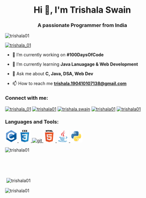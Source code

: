 <h1 align="center">Hi 👋, I'm Trishala Swain</h1>
<h3 align="center">A passionate Programmer from India</h3>

<p align="left"> <img src="https://komarev.com/ghpvc/?username=trishala01&label=Profile%20views&color=0e75b6&style=flat" alt="trishala01" /> </p>



<p align="left"> <a href="https://twitter.com/trishala_01" target="blank"><img src="https://img.shields.io/twitter/follow/trishala_01?logo=twitter&style=for-the-badge" alt="trishala_01" /></a> </p>

- 🔭 I’m currently working on **#100DaysOfCode**

- 🌱 I’m currently learning **Java Lanuagage & Web Development**

- 💬 Ask me about **C, Java, DSA, Web Dev**

- 📫 How to reach me **trishala.190410107138@gmail.com**

<h3 align="left">Connect with me:</h3>
<p align="left">
<a href="https://twitter.com/trishala_01" target="blank"><img align="center" src="https://raw.githubusercontent.com/rahuldkjain/github-profile-readme-generator/master/src/images/icons/Social/twitter.svg" alt="trishala_01" height="30" width="40" /></a>
<a href="https://linkedin.com/in/trishala01" target="blank"><img align="center" src="https://raw.githubusercontent.com/rahuldkjain/github-profile-readme-generator/master/src/images/icons/Social/linked-in-alt.svg" alt="trishala01" height="30" width="40" /></a>
<a href="https://instagram.com/trishala.swain" target="blank"><img align="center" src="https://raw.githubusercontent.com/rahuldkjain/github-profile-readme-generator/master/src/images/icons/Social/instagram.svg" alt="trishala.swain" height="30" width="40" /></a>
<a href="https://www.codechef.com/users/trishala01" target="blank"><img align="center" src="https://cdn.jsdelivr.net/npm/simple-icons@3.1.0/icons/codechef.svg" alt="trishala01" height="30" width="40" /></a>
<a href="https://www.hackerrank.com/trishala01" target="blank"><img align="center" src="https://raw.githubusercontent.com/rahuldkjain/github-profile-readme-generator/master/src/images/icons/Social/hackerrank.svg" alt="trishala01" height="30" width="40" /></a>
</p>

<h3 align="left">Languages and Tools:</h3>
<p align="left"> <a href="https://www.cprogramming.com/" target="_blank"> <img src="https://raw.githubusercontent.com/devicons/devicon/master/icons/c/c-original.svg" alt="c" width="40" height="40"/> </a> <a href="https://www.w3schools.com/css/" target="_blank"> <img src="https://raw.githubusercontent.com/devicons/devicon/master/icons/css3/css3-original-wordmark.svg" alt="css3" width="40" height="40"/> </a> <a href="https://git-scm.com/" target="_blank"> <img src="https://www.vectorlogo.zone/logos/git-scm/git-scm-icon.svg" alt="git" width="40" height="40"/> </a> <a href="https://www.w3.org/html/" target="_blank"> <img src="https://raw.githubusercontent.com/devicons/devicon/master/icons/html5/html5-original-wordmark.svg" alt="html5" width="40" height="40"/> </a> <a href="https://www.java.com" target="_blank"> <img src="https://raw.githubusercontent.com/devicons/devicon/master/icons/java/java-original.svg" alt="java" width="40" height="40"/> </a> <a href="https://www.python.org" target="_blank"> <img src="https://raw.githubusercontent.com/devicons/devicon/master/icons/python/python-original.svg" alt="python" width="40" height="40"/> </a> </p>

<p><img align="left" src="https://github-readme-stats.vercel.app/api/top-langs?username=trishala01&show_icons=true&locale=en&layout=compact" alt="trishala01" /></p>
<br>
<br>
<br>
<br>
<br>

<p>&nbsp;<img align="center" src="https://github-readme-stats.vercel.app/api?username=trishala01&show_icons=true&locale=en" alt="trishala01" /></p>



<p><img align="center" src="https://github-readme-streak-stats.herokuapp.com/?user=trishala01&" alt="trishala01" /></p>

